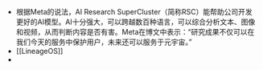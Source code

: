 - 根据Meta的说法，AI Research SuperCluster（简称RSC）能帮助公司开发更好的AI模型。AI十分强大，可以跨越数百种语言，可以综合分析文本、图像和视频，从而判断内容是否有害。Meta在博文中表示：“研究成果不仅可以在我们今天的服务中保护用户，未来还可以服务于元宇宙。”
- [[LineageOS]]
-